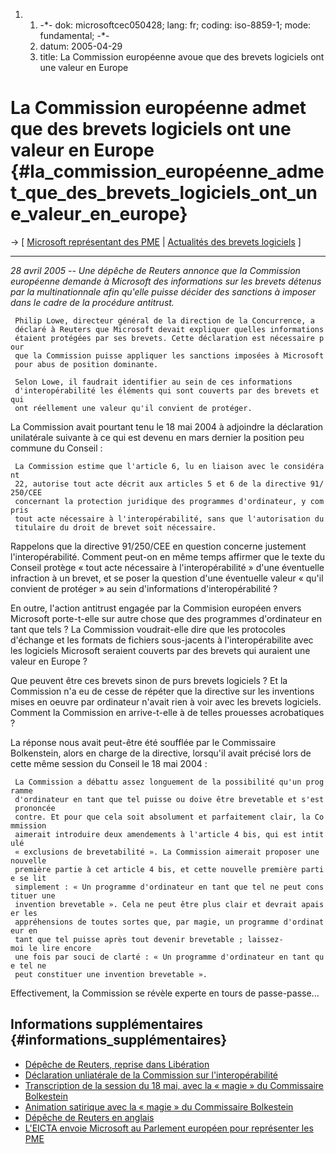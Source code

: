 1.  1.  -\*- dok: microsoftcec050428; lang: fr; coding: iso-8859-1;
        mode: fundamental; -\*-
    2.  datum: 2005-04-29
    3.  title: La Commission européenne avoue que des brevets logiciels
        ont une valeur en Europe

# La Commission européenne admet que des brevets logiciels ont une valeur en Europe {#la_commission_européenne_admet_que_des_brevets_logiciels_ont_une_valeur_en_europe}

-\> \[ [ Microsoft représentant des PME](EictaSme050425Fr "wikilink") \|
[ Actualités des brevets logiciels](SwpatcninoFr "wikilink") \]

------------------------------------------------------------------------

*28 avril 2005 \-- Une dépêche de Reuters annonce que la Commission
européenne demande à Microsoft des informations sur les brevets détenus
par la multinationnale afin qu\'elle puisse décider des sanctions à
imposer dans le cadre de la procédure antitrust.*

` Philip Lowe, directeur général de la direction de la Concurrence, a`\
` déclaré à Reuters que Microsoft devait expliquer quelles informations`\
` étaient protégées par ses brevets. Cette déclaration est nécessaire pour`\
` que la Commission puisse appliquer les sanctions imposées à Microsoft`\
` pour abus de position dominante.`

` Selon Lowe, il faudrait identifier au sein de ces informations`\
` d'interopérabilité les éléments qui sont couverts par des brevets et qui`\
` ont réellement une valeur qu'il convient de protéger.`

La Commission avait pourtant tenu le 18 mai 2004 à adjoindre la
déclaration unilatérale suivante à ce qui est devenu en mars dernier la
position peu commune du Conseil :

` La Commission estime que l'article 6, lu en liaison avec le considérant`\
` 22, autorise tout acte décrit aux articles 5 et 6 de la directive 91/250/CEE`\
` concernant la protection juridique des programmes d'ordinateur, y compris`\
` tout acte nécessaire à l'interopérabilité, sans que l'autorisation du`\
` titulaire du droit de brevet soit nécessaire.`

Rappelons que la directive 91/250/CEE en question concerne justement
l\'interopérabilité. Comment peut-on en même temps affirmer que le texte
du Conseil protège « tout acte nécessaire à l\'interopérabilité » d\'une
éventuelle infraction à un brevet, et se poser la question d\'une
éventuelle valeur « qu\'il convient de protéger » au sein
d\'informations d\'interopérabilité ?

En outre, l\'action antitrust engagée par la Commision européen envers
Microsoft porte-t-elle sur autre chose que des programmes d\'ordinateur
en tant que tels ? La Commission voudrait-elle dire que les protocoles
d\'échange et les formats de fichiers sous-jacents à l\'interopérabilite
avec les logiciels Microsoft seraient couverts par des brevets qui
auraient une valeur en Europe ?

Que peuvent être ces brevets sinon de purs brevets logiciels ? Et la
Commission n\'a eu de cesse de répéter que la directive sur les
inventions mises en oeuvre par ordinateur n\'avait rien à voir avec les
brevets logiciels. Comment la Commission en arrive-t-elle à de telles
prouesses acrobatiques ?

La réponse nous avait peut-être été soufflée par le Commissaire
Bolkenstein, alors en charge de la directive, lorsqu\'il avait précisé
lors de cette même session du Conseil le 18 mai 2004 :

` La Commission a débattu assez longuement de la possibilité qu'un programme`\
` d'ordinateur en tant que tel puisse ou doive être brevetable et s'est prononcée`\
` contre. Et pour que cela soit absolument et parfaitement clair, la Commission`\
` aimerait introduire deux amendements à l'article 4 bis, qui est intitulé`\
` « exclusions de brevetabilité ». La Commission aimerait proposer une nouvelle`\
` première partie à cet article 4 bis, et cette nouvelle première partie se lit`\
` simplement : « Un programme d'ordinateur en tant que tel ne peut constituer une`\
` invention brevetable ». Cela ne peut être plus clair et devrait apaiser les`\
` appréhensions de toutes sortes que, par magie, un programme d'ordinateur en`\
` tant que tel puisse après tout devenir brevetable ; laissez-moi le lire encore`\
` une fois par souci de clarté : « Un programme d'ordinateur en tant que tel ne`\
` peut constituer une invention brevetable ». `

Effectivement, la Commission se révèle experte en tours de
passe-passe\...

## Informations supplémentaires {#informations_supplémentaires}

-   [Dépêche de Reuters, reprise dans
    Libération](http://liberation.fr/page.php?Article=292972 "wikilink")
-   [Déclaration unliatérale de la Commission sur
    l\'interopérabilité](http://register.consilium.eu.int/pdf/fr/04/st16/st16120-ad01.fr04.pdf "wikilink")
-   [Transcription de la session du 18 mai, avec la « magie » du
    Commissaire
    Bolkestein](http://wiki.ael.be/index.php/V002.ogg "wikilink")
-   [Animation satirique avec la « magie » du Commissaire
    Bolkestein](http://www.elis.ugent.be/~jmaebe/nobackup/magic.mov "wikilink")
-   [Dépêche de Reuters en
    anglais](http://today.reuters.co.uk/news/newsArticle.aspx?type=internetNews&storyID=2005-04-28T135733Z_01_BEL850178_RTRIDST_0_OUKIN-TECH-MICROSOFT-EU.XML "wikilink")
-   [ L\'EICTA envoie Microsoft au Parlement européen pour représenter
    les PME](EictaSme050425Fr "wikilink")

